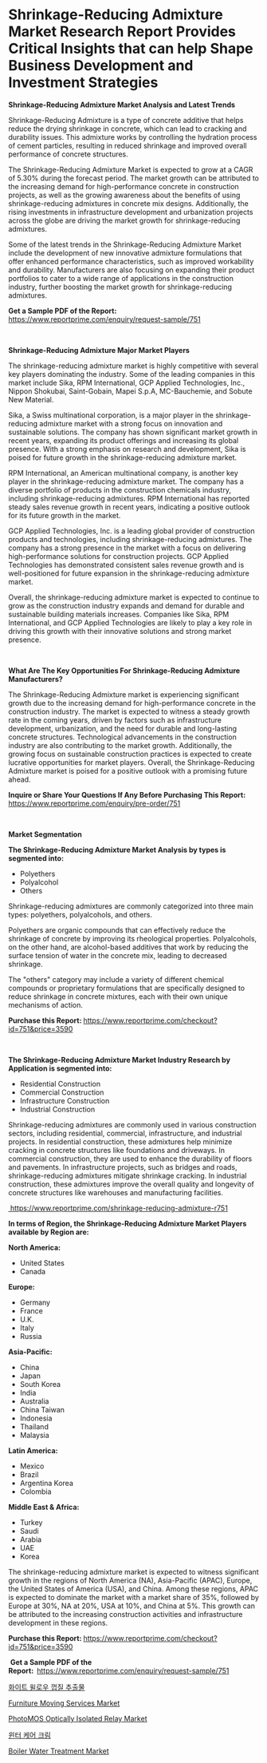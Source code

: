 <p><h1>Shrinkage-Reducing Admixture Market Research Report Provides Critical Insights that can help Shape Business Development and Investment Strategies</h1></p><p><strong>Shrinkage-Reducing Admixture Market Analysis and Latest Trends</strong></p>
<p><p>Shrinkage-Reducing Admixture is a type of concrete additive that helps reduce the drying shrinkage in concrete, which can lead to cracking and durability issues. This admixture works by controlling the hydration process of cement particles, resulting in reduced shrinkage and improved overall performance of concrete structures.</p><p>The Shrinkage-Reducing Admixture Market is expected to grow at a CAGR of 5.30% during the forecast period. The market growth can be attributed to the increasing demand for high-performance concrete in construction projects, as well as the growing awareness about the benefits of using shrinkage-reducing admixtures in concrete mix designs. Additionally, the rising investments in infrastructure development and urbanization projects across the globe are driving the market growth for shrinkage-reducing admixtures.</p><p>Some of the latest trends in the Shrinkage-Reducing Admixture Market include the development of new innovative admixture formulations that offer enhanced performance characteristics, such as improved workability and durability. Manufacturers are also focusing on expanding their product portfolios to cater to a wide range of applications in the construction industry, further boosting the market growth for shrinkage-reducing admixtures.</p></p>
<p><strong>Get a Sample PDF of the Report:&nbsp;</strong> <a href="https://www.reportprime.com/enquiry/request-sample/751">https://www.reportprime.com/enquiry/request-sample/751</a></p>
<p>&nbsp;</p>
<p><strong>Shrinkage-Reducing Admixture Major Market Players</strong></p>
<p><p>The shrinkage-reducing admixture market is highly competitive with several key players dominating the industry. Some of the leading companies in this market include Sika, RPM International, GCP Applied Technologies, Inc., Nippon Shokubai, Saint-Gobain, Mapei S.p.A, MC-Bauchemie, and Sobute New Material.</p><p>Sika, a Swiss multinational corporation, is a major player in the shrinkage-reducing admixture market with a strong focus on innovation and sustainable solutions. The company has shown significant market growth in recent years, expanding its product offerings and increasing its global presence. With a strong emphasis on research and development, Sika is poised for future growth in the shrinkage-reducing admixture market.</p><p>RPM International, an American multinational company, is another key player in the shrinkage-reducing admixture market. The company has a diverse portfolio of products in the construction chemicals industry, including shrinkage-reducing admixtures. RPM International has reported steady sales revenue growth in recent years, indicating a positive outlook for its future growth in the market.</p><p>GCP Applied Technologies, Inc. is a leading global provider of construction products and technologies, including shrinkage-reducing admixtures. The company has a strong presence in the market with a focus on delivering high-performance solutions for construction projects. GCP Applied Technologies has demonstrated consistent sales revenue growth and is well-positioned for future expansion in the shrinkage-reducing admixture market.</p><p>Overall, the shrinkage-reducing admixture market is expected to continue to grow as the construction industry expands and demand for durable and sustainable building materials increases. Companies like Sika, RPM International, and GCP Applied Technologies are likely to play a key role in driving this growth with their innovative solutions and strong market presence.</p></p>
<p>&nbsp;</p>
<p><strong>What Are The Key Opportunities For Shrinkage-Reducing Admixture Manufacturers?</strong></p>
<p><p>The Shrinkage-Reducing Admixture market is experiencing significant growth due to the increasing demand for high-performance concrete in the construction industry. The market is expected to witness a steady growth rate in the coming years, driven by factors such as infrastructure development, urbanization, and the need for durable and long-lasting concrete structures. Technological advancements in the construction industry are also contributing to the market growth. Additionally, the growing focus on sustainable construction practices is expected to create lucrative opportunities for market players. Overall, the Shrinkage-Reducing Admixture market is poised for a positive outlook with a promising future ahead.</p></p>
<p><strong>Inquire or Share Your Questions If Any Before Purchasing This Report:</strong> <a href="https://www.reportprime.com/enquiry/pre-order/751">https://www.reportprime.com/enquiry/pre-order/751</a></p>
<p>&nbsp;</p>
<p><strong>Market Segmentation</strong></p>
<p><strong>The Shrinkage-Reducing Admixture Market Analysis by types is segmented into:</strong></p>
<p><ul><li>Polyethers</li><li>Polyalcohol</li><li>Others</li></ul></p>
<p><p>Shrinkage-reducing admixtures are commonly categorized into three main types: polyethers, polyalcohols, and others. </p><p>Polyethers are organic compounds that can effectively reduce the shrinkage of concrete by improving its rheological properties. Polyalcohols, on the other hand, are alcohol-based additives that work by reducing the surface tension of water in the concrete mix, leading to decreased shrinkage.</p><p>The "others" category may include a variety of different chemical compounds or proprietary formulations that are specifically designed to reduce shrinkage in concrete mixtures, each with their own unique mechanisms of action.</p></p>
<p><strong>Purchase this Report:&nbsp;</strong><a href="https://www.reportprime.com/checkout?id=751&price=3590">https://www.reportprime.com/checkout?id=751&price=3590</a></p>
<p>&nbsp;</p>
<p><strong>The Shrinkage-Reducing Admixture Market Industry Research by Application is segmented into:</strong></p>
<p><ul><li>Residential Construction</li><li>Commercial Construction</li><li>Infrastructure Construction</li><li>Industrial Construction</li></ul></p>
<p><p>Shrinkage-reducing admixtures are commonly used in various construction sectors, including residential, commercial, infrastructure, and industrial projects. In residential construction, these admixtures help minimize cracking in concrete structures like foundations and driveways. In commercial construction, they are used to enhance the durability of floors and pavements. In infrastructure projects, such as bridges and roads, shrinkage-reducing admixtures mitigate shrinkage cracking. In industrial construction, these admixtures improve the overall quality and longevity of concrete structures like warehouses and manufacturing facilities.</p></p>
<p><a href="https://www.reportprime.com/shrinkage-reducing-admixture-r751">&nbsp;https://www.reportprime.com/shrinkage-reducing-admixture-r751</a></p>
<p><strong>In terms of Region, the Shrinkage-Reducing Admixture Market Players available by Region are:</strong></p>
<p>
    <p> <strong> North America: </strong>
        <ul>
            <li>United States</li>
            <li>Canada</li>
        </ul>
        </p> 
    <p> <strong> Europe: </strong>
        <ul>
            <li>Germany</li>
            <li>France</li>
            <li>U.K.</li>
            <li>Italy</li>
            <li>Russia</li>
        </ul>
        </p> 
    <p> <strong> Asia-Pacific: </strong>
        <ul>
            <li>China</li>
            <li>Japan</li>
            <li>South Korea</li>
            <li>India</li>
            <li>Australia</li>
            <li>China Taiwan</li>
            <li>Indonesia</li>
            <li>Thailand</li>
            <li>Malaysia</li>
        </ul>
        </p> 
    <p> <strong> Latin America: </strong>
        <ul>
            <li>Mexico</li>
            <li>Brazil</li>
            <li>Argentina Korea</li>
            <li>Colombia</li>
        </ul>
        </p> 
    <p> <strong> Middle East & Africa: </strong>
        <ul>
            <li>Turkey</li>
            <li>Saudi</li>
            <li>Arabia</li>
            <li>UAE</li>
            <li>Korea</li>
        </ul>
    </p>
    </p>
<p><p>The shrinkage-reducing admixture market is expected to witness significant growth in the regions of North America (NA), Asia-Pacific (APAC), Europe, the United States of America (USA), and China. Among these regions, APAC is expected to dominate the market with a market share of 35%, followed by Europe at 30%, NA at 20%, USA at 10%, and China at 5%. This growth can be attributed to the increasing construction activities and infrastructure development in these regions.</p></p>
<p><strong>Purchase this Report: </strong><a href="https://www.reportprime.com/checkout?id=751&price=3590">https://www.reportprime.com/checkout?id=751&price=3590</a></p>
<p>&nbsp;<strong>Get a Sample PDF of the Report:&nbsp;&nbsp;</strong><a href="https://www.reportprime.com/enquiry/request-sample/751">https://www.reportprime.com/enquiry/request-sample/751</a></p>
<p><strong></strong></p>
<p><p><a href="https://medium.com/@edenger98079sgb/%ED%99%94%EC%9D%B4%ED%8A%B8-%EC%9C%8C%EB%A1%9C%EC%9A%B0-%EB%B0%B1-%EC%B6%94%EC%B6%9C%EB%AC%BC-%EC%8B%9C%EC%9E%A5-%EC%A1%B0%EC%82%AC-%EB%B3%B4%EA%B3%A0%EC%84%9C-2024%EB%85%84%EB%B6%80%ED%84%B0-2031%EB%85%84%EA%B9%8C%EC%A7%80-7-1-%EC%9D%98-%EC%95%88%EC%A0%95%EC%A0%81%EC%9D%B8-cagr%EC%9D%84-%EC%A7%80%EB%8B%8C-%EC%8B%9C%EC%9E%A5-%EC%98%88%EC%B8%A1-%EB%B0%8F-%EC%84%B1%EC%9E%A5-%EC%A0%84%EB%A7%9D-356c789f91e2">화이트 윌로우 껍질 추출물</a></p><p><a href="https://www.linkedin.com/pulse/emerging-trends-furniture-moving-services-market-global-limae">Furniture Moving Services Market</a></p><p><a href="https://medium.com/@cukilcantik89/photomos-optically-isolated-relay-market-research-report-market-forecast-and-growth-prospects-with-f5b73f280eab">PhotoMOS Optically Isolated Relay Market</a></p><p><a href="https://medium.com/@edenger98079sgb/%EA%B2%A8%EC%9A%B8-%EA%B4%80%EB%A6%AC-%ED%81%AC%EB%A6%BC-%EC%82%B0%EC%97%85-%EB%B6%84%EC%84%9D-%EB%B3%B4%EA%B3%A0%EC%84%9C-%EA%B7%B8-%EC%8B%9C%EC%9E%A5-%EA%B7%9C%EB%AA%A8%EB%8A%94-12-3-%EC%9D%98-cagr%EB%A1%9C-%EC%84%B1%EC%9E%A5%ED%95%98%EB%A9%B0-2024%EB%85%84%EB%B6%80%ED%84%B0-2031%EB%85%84%EA%B9%8C%EC%A7%80-%EC%98%88%EC%B8%A1%EB%90%9C-%EC%9D%91%EC%9A%A9-%EB%B6%84%EC%95%BC-%EC%9C%A0%ED%98%95-%EB%B0%8F-%EC%A7%80%EC%97%AD%EB%B3%84%EB%A1%9C-f4eb8361f4a2">윈터 케어 크림</a></p><p><a href="https://issuu.com/reportprime-2/docs/boiler-water-treatment-market-size-2030.pptx">Boiler Water Treatment Market</a></p></p>